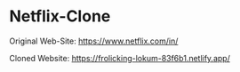 # Netflix-Clone

Original Web-Site: https://www.netflix.com/in/

Cloned Website: https://frolicking-lokum-83f6b1.netlify.app/ 
